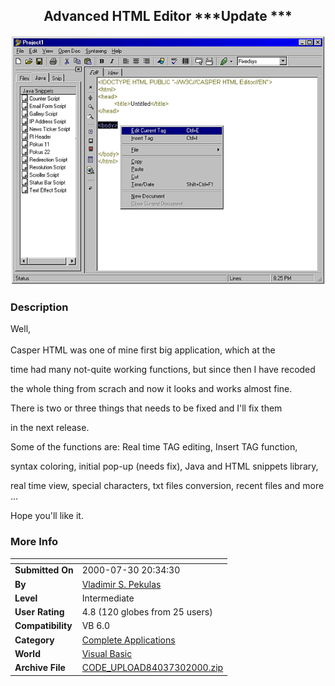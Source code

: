﻿<div align="center">

## Advanced HTML Editor  \*\*\*Update \*\*\*

<img src="PIC20007302125563639.gif">
</div>

### Description

Well,<br><br> Casper HTML was one of mine first big application, which at the

time had many not-quite working functions, but since then I have recoded

the whole thing from scrach and now it looks and works almost fine.

There is two or three things that needs to be fixed and I'll fix them

in the next release.

Some of the functions are: Real time TAG editing, Insert TAG function,

syntax coloring, initial pop-up (needs fix), Java and HTML snippets library,

real time view, special characters, txt files conversion, recent files and more ...

Hope you'll like it.
 
### More Info
 


<span>             |<span>
---                |---
**Submitted On**   |2000-07-30 20:34:30
**By**             |[Vladimir S\. Pekulas](https://github.com/Planet-Source-Code/PSCIndex/blob/master/ByAuthor/vladimir-s-pekulas.md)
**Level**          |Intermediate
**User Rating**    |4.8 (120 globes from 25 users)
**Compatibility**  |VB 6\.0
**Category**       |[Complete Applications](https://github.com/Planet-Source-Code/PSCIndex/blob/master/ByCategory/complete-applications__1-27.md)
**World**          |[Visual Basic](https://github.com/Planet-Source-Code/PSCIndex/blob/master/ByWorld/visual-basic.md)
**Archive File**   |[CODE\_UPLOAD84037302000\.zip](https://github.com/Planet-Source-Code/vladimir-s-pekulas-advanced-html-editor-update__1-10228/archive/master.zip)








